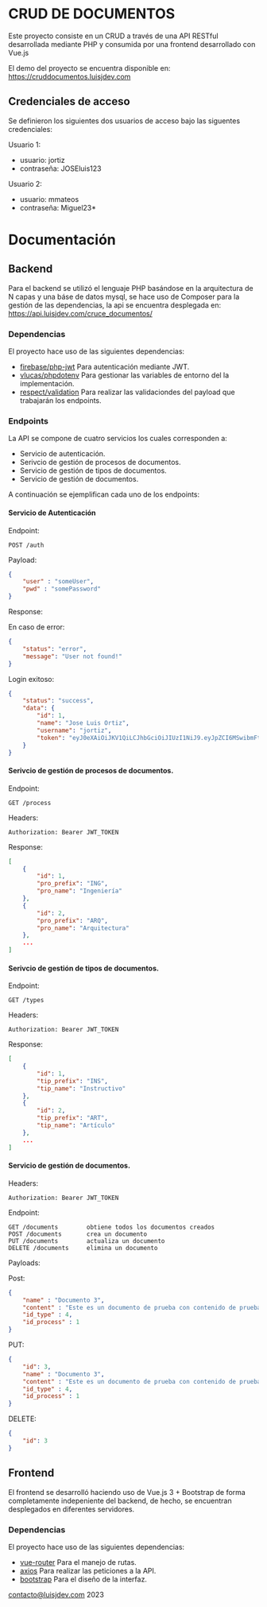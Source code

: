 # CRUD DE DOCUMENTOS
Este proyecto consiste en un CRUD a través de una API RESTful desarrollada mediante PHP y consumida por una frontend desarrollado con Vue.js

El demo del proyecto se encuentra disponible en: https://cruddocumentos.luisjdev.com

## Credenciales de acceso

Se definieron los siguientes dos usuarios de acceso bajo las siguentes credenciales:

Usuario 1:
- usuario: jortiz
- contraseña: JOSEluis123

Usuario 2:
- usuario: mmateos
- contraseña: Miguel23*

# Documentación

## Backend

Para el backend se utilizó el lenguaje PHP basándose en la arquitectura de N capas y una báse de datos mysql, se hace uso de Composer para la gestión de las dependencias, la api se encuentra desplegada en: https://api.luisjdev.com/cruce_documentos/

### Dependencias
El proyecto hace uso de las siguientes dependencias:  

- [firebase/php-jwt](https://packagist.org/packages/firebase/php-jwt) Para autenticación mediante JWT.
- [vlucas/phpdotenv](https://packagist.org/packages/vlucas/phpdotenv) Para gestionar las variables de entorno del la implementación.
- [respect/validation](https://packagist.org/packages/respect/validation) Para realizar las validaciondes del payload que trabajarán los endpoints.

### Endpoints

La API se compone de cuatro servicios los cuales corresponden a:
- Servicio de autenticación.
- Serivcio de gestión de procesos de documentos.
- Servicio de gestión de tipos de documentos.
- Servicio de gestión de documentos.

A continuación se ejemplifican cada uno de los endpoints:

#### Servicio de Autenticación

Endpoint:
```HTTP
POST /auth
```
Payload:
```JSON
{
    "user" : "someUser",
    "pwd" : "somePassword"
}
```
Response:

En caso de error:
```JSON
{
    "status": "error",
    "message": "User not found!"
}
```
Login exitoso:
```JSON
{
    "status": "success",
    "data": {
        "id": 1,
        "name": "Jose Luis Ortiz",
        "username": "jortiz",
        "token": "eyJ0eXAiOiJKV1QiLCJhbGciOiJIUzI1NiJ9.eyJpZCI6MSwibmFtZSI6Ikpvc2UgTHVpcyBPcnRpeiIsInVzZXJuYW1lIjoiam9ydGl6IiwiaWF0IjoxNjk5ODkzNjg3LCJleHAiOjE2OTk4OTcyODd9.FFyyVZIZh17kXkRZzwlH93hSf-SDKZnMfGXZjek4xOs"
    }
}
```
#### Serivcio de gestión de procesos de documentos.
Endpoint:
```HTTP
GET /process
```
Headers:
```HTTP
Authorization: Bearer JWT_TOKEN
```
Response:
```JSON
[
    {
        "id": 1,
        "pro_prefix": "ING",
        "pro_name": "Ingeniería"
    },
    {
        "id": 2,
        "pro_prefix": "ARQ",
        "pro_name": "Arquitectura"
    },
    ...
]
```
#### Serivcio de gestión de tipos de documentos.
Endpoint:
```HTTP
GET /types
```
Headers:
```HTTP
Authorization: Bearer JWT_TOKEN
```
Response:
```json
[
    {
        "id": 1,
        "tip_prefix": "INS",
        "tip_name": "Instructivo"
    },
    {
        "id": 2,
        "tip_prefix": "ART",
        "tip_name": "Artículo"
    },
    ...
]
```
#### Servicio de gestión de documentos.
Headers:
```HTTP
Authorization: Bearer JWT_TOKEN
```

Endpoint:
```HTTP
GET /documents        obtiene todos los documentos creados
POST /documents       crea un documento
PUT /documents        actualiza un documento
DELETE /documents     elimina un documento
```
Payloads:

Post:
```JSON
{
    "name" : "Documento 3",
    "content" : "Este es un documento de prueba con contenido de prueba",
    "id_type" : 4,
    "id_process" : 1
}
```
PUT:
```JSON
{
    "id": 3,
    "name" : "Documento 3",
    "content" : "Este es un documento de prueba con contenido de prueba",
    "id_type" : 4,
    "id_process" : 1
}
```
DELETE:
```JSON
{
    "id": 3
}
```

## Frontend
El frontend se desarrolló haciendo uso de Vue.js 3 + Bootstrap de forma completamente indepeniente del backend, de hecho, se encuentran desplegados en diferentes servidores.

### Dependencias
El proyecto hace uso de las siguientes dependencias:
- [vue-router](https://www.npmjs.com/package/vue-router) Para el manejo de rutas.
- [axios](https://www.npmjs.com/package/axios) Para realizar las peticiones a la API.
- [bootstrap](https://www.npmjs.com/package/bootstrap) Para el diseño de la interfaz.

contacto@luisjdev.com
2023